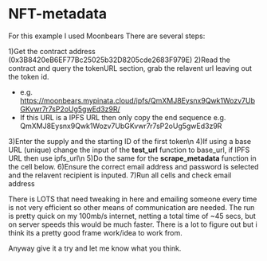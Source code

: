 # NFT-metadata

For this example I used Moonbears
There are several steps:

1)Get the contract address (0x3B8420eB6EF77Bc25025b32D8205cde2683F979E)
2)Read the contract and query the tokenURL section, grab the relavent url leaving out the token id.

- e.g. https://moonbears.mypinata.cloud/ipfs/QmXMJ8Eysnx9Qwk1Wozv7UbGKvwr7r7sP2oUg5gwEd3z9R/
- If this URL is a IPFS URL then only copy the end sequence e.g. QmXMJ8Eysnx9Qwk1Wozv7UbGKvwr7r7sP2oUg5gwEd3z9R

3)Enter the supply and the starting ID of the first token\n
4)If using a base URL (unique) change the input of the **test_url** function to base_url, if IPFS URL then use ipfs_url\n
5)Do the same for the **scrape_metadata** function in the cell below.
6)Ensure the correct email address and password is selected and the relavent recipient is inputed.
7)Run all cells and check email address

There is LOTS that need tweaking in here and emailing someone every time is not very efficient so other means of communication are needed.
The run is pretty quick on my 100mb/s internet, netting a total time of ~45 secs, but on server speeds this would be much faster.
There is a lot to figure out but i think its a pretty good frame work/idea to work from.

Anyway give it a try and let me know what you think.
